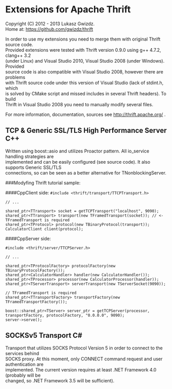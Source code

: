Extensions for Apache Thrift
============================
Copyright (C) 2012 - 2013 Lukasz Gwizdz.  
Home at: https://github.com/gwizdz/thrift  

In order to use my extensions you need to merge them with original Thrift source code.   
Provided extensions were tested with Thrift version 0.9.0 using g++ 4.7.2, clang++ 3.2   
(under Linux) and Visual Studio 2010, Visual Studio 2008 (under Windows). Provided   
source code is also compatible with Visual Studio 2008, however there are problems   
with Thrift source code under this version of Visual Studio (lack of stdint.h, which   
is solved by CMake script and missed includes in several Thrift headers). To build   
Thrift in Visual Studio 2008 you need to manually modify several files.

For more information, documentation, sources see http://thrift.apache.org/ .   


TCP & Generic SSL/TLS High Performance Server C++
-------------------------------------------------
Written using boost::asio and utilizes Proactor pattern. All io_service handling strategies are   
implemented and can be easily configured (see source code). It also supports Generic SSL/TLS   
connections, so can be seen as a better alternative for TNonblockingServer.  

###Modyfing Thrift tutorial sample:

####CppClient side:
```#include <thrift/transport/TTCPTransport.h>```

```// ...```

```shared_ptr<TTransport> socket = getTCPTransport("localhost", 9090);```  
```shared_ptr<TTransport> transport(new TFramedTransport(socket)); // <- TFramedTransport is required```  
```shared_ptr<TProtocol> protocol(new TBinaryProtocol(transport));```  
```CalculatorClient client(protocol);```  

####CppServer side:  

```#include <thrift/server/TTCPServer.h>```

```// ...```

```shared_ptr<TProtocolFactory> protocolFactory(new TBinaryProtocolFactory());```  
```shared_ptr<CalculatorHandler> handler(new CalculatorHandler());```  
```shared_ptr<TProcessor> processor(new CalculatorProcessor(handler));```  
```shared_ptr<TServerTransport> serverTransport(new TServerSocket(9090));```  

```// TFramedTransport is required```  
```shared_ptr<TTransportFactory> transportFactory(new TFramedTransportFactory());```  

```boost::shared_ptr<TServer> server_ptr = getTCPServer(processor, transportFactory, protocolFactory, "0.0.0.0", 9090);```  
```server->serve();```  


SOCKSv5 Transport C#
--------------------
Transport that utilizes SOCKS Protocol Version 5 in order to connect to the services behind   
SOCKS proxy. At this moment, only CONNECT command request and user authentication are  
implemented. The current version requires at least .NET Framework 4.0 (probably will be  
changed, so .NET Framework 3.5 will be sufficient).
